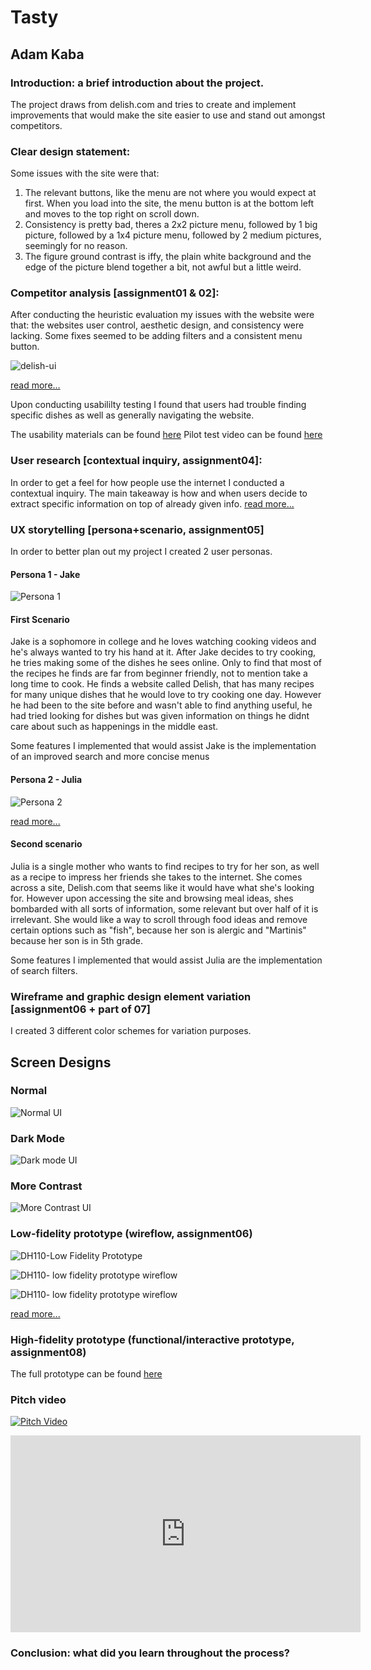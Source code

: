 # Tasty
## Adam Kaba

### Introduction: a brief introduction about the project. 
The project draws from delish.com and tries to create and implement improvements that would make the site easier to use and stand out amongst competitors.
### Clear design statement: 
Some issues with the site were that:

1. The relevant buttons, like the menu are not where you would expect at first. When you load into the site, the menu button is at the bottom left and moves to the top right on scroll down.
2. Consistency is pretty bad, theres a 2x2 picture menu, followed by 1 big picture, followed by a 1x4 picture menu, followed by 2 medium pictures, seemingly for no reason.
3. The figure ground contrast is iffy, the plain white background and the edge of the picture blend together a bit, not awful but a little weird.

### Competitor analysis [assignment01 & 02]:
After conducting the heuristic evaluation my issues with the website were that: the websites user control, aesthetic design, and consistency were lacking. Some fixes seemed to be adding filters and a consistent menu button.

![delish-ui](https://user-images.githubusercontent.com/54642348/120543795-9280d600-c3a1-11eb-8755-e318a951640b.jpg)


[read more…](https://github.com/arkaba/DH110-Adam-Kaba/blob/main/assignments/Assignment%201.md)

Upon conducting usabililty testing I found that users had trouble finding specific dishes as well as generally navigating the website.

The usability materials can be found [here](https://forms.gle/hJDzGb8uiUD7xbry8)
Pilot test video can be found [here](https://drive.google.com/file/d/1T_5dpC0mlqBPRcgWQprRLzmoUjLzLxpW/view?usp=sharing)


###  User research [contextual inquiry, assignment04]:
In order to get a feel for how people use the internet I conducted a contextual inquiry. The main takeaway is how and when users decide to extract specific information on top of already given info. [read more...](https://github.com/arkaba/DH110-Adam-Kaba/tree/main/Assignment%203)
###  UX storytelling [persona+scenario, assignment05]
In order to better plan out my project I created 2 user personas. 

#### Persona 1 - Jake
![Persona 1](https://user-images.githubusercontent.com/54642348/116467420-7f1f9f80-a824-11eb-91e0-6ac25a7bea91.jpg)

#### First Scenario
Jake is a sophomore in college and he loves watching cooking videos and he's always wanted to try his hand at it. After Jake decides to try cooking, he tries making some of the dishes he sees online. Only to find that most of the recipes he finds are far from beginner friendly, not to mention take a long time to cook. He finds a website called Delish, that has many recipes for many unique dishes that he would love to try cooking one day. However he had been to the site before and wasn't able to find anything useful, he had tried looking for dishes but was given information on things he didnt care about such as happenings in the middle east.

Some features I implemented that would assist Jake is the implementation of an improved search and more concise menus

#### Persona 2 - Julia
![Persona 2](https://user-images.githubusercontent.com/54642348/116476115-a039bd80-a82f-11eb-94ec-218c93d01adc.jpg)

[read more...](https://github.com/arkaba/DH110-Adam-Kaba/edit/main/Assignment%204/README.md)


#### Second scenario
Julia is a single mother who wants to find recipes to try for her son, as well as a recipe to impress her friends she takes to the internet. She comes across a site, Delish.com that seems like it would have what she's looking for. However upon accessing the site and browsing meal ideas, shes bombarded with all sorts of information, some relevant but over half of it is irrelevant. She would like a way to scroll through food ideas and remove certain options such as "fish", because her son is alergic and "Martinis" because her son is in 5th grade.

Some features I implemented that would assist Julia are the implementation of search filters.

### Wireframe and graphic design element variation [assignment06 + part of 07]

I created 3 different color schemes for variation purposes.

## Screen Designs


### Normal
![Normal UI](https://user-images.githubusercontent.com/54642348/118036673-b19bc300-b321-11eb-9610-79c05b8b9c70.jpg)


### Dark Mode

![Dark mode UI](https://user-images.githubusercontent.com/54642348/118036684-b496b380-b321-11eb-8f65-236f744d6ee9.jpg)


### More Contrast

![More Contrast UI](https://user-images.githubusercontent.com/54642348/118036690-b791a400-b321-11eb-8a91-d8d10cedd2a5.jpg)


### Low-fidelity prototype (wireflow, assignment06)

![DH110-Low Fidelity Prototype](https://user-images.githubusercontent.com/54642348/117205637-bd7a0900-ada6-11eb-88b3-22cb0e34ea96.png)

![DH110- low fidelity prototype wireflow](https://user-images.githubusercontent.com/54642348/117207262-a0ded080-ada8-11eb-90cb-79722fd17de2.jpg)

![DH110- low fidelity prototype wireflow](https://user-images.githubusercontent.com/54642348/117206850-33cb3b00-ada8-11eb-9a1d-a0eca4251504.jpg)
  
 [read more...](https://github.com/arkaba/DH110-Adam-Kaba/edit/main/Assignment%205/README.md)

### High-fidelity prototype (functional/interactive prototype, assignment08)

The full prototype can be found [here](https://www.figma.com/file/ZQqwfIRm9mdcOKWQ9NIAuR/UI-Prototype?node-id=0%3A1)

### Pitch video 


[![Pitch Video](https://img.youtube.com/vi/YouTube_c3RdjDhD-ZU.jpg)](https://www.youtube.com/watch?v=c3RdjDhD-ZU)

<iframe width="560" height="315" src="https://www.youtube.com/embed/c3RdjDhD-ZU" title="YouTube video player" frameborder="0" allow="accelerometer; autoplay; clipboard-write; encrypted-media; gyroscope; picture-in-picture" allowfullscreen></iframe>

### Conclusion: what did you learn throughout the process?
